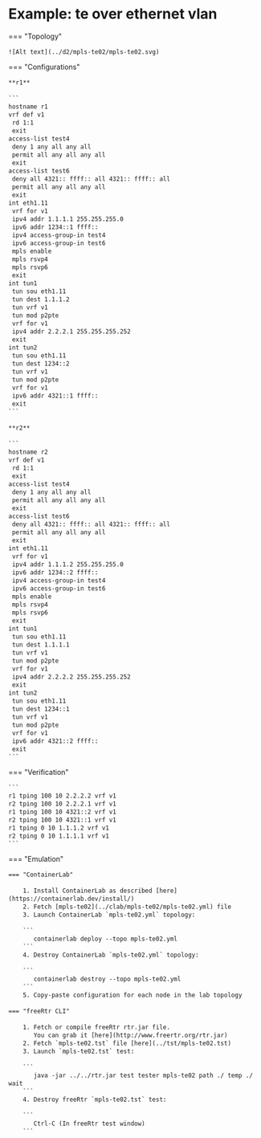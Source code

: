 # Example: te over ethernet vlan

=== "Topology"

    ![Alt text](../d2/mpls-te02/mpls-te02.svg)

=== "Configurations"

    **r1**

    ```
    hostname r1
    vrf def v1
     rd 1:1
     exit
    access-list test4
     deny 1 any all any all
     permit all any all any all
     exit
    access-list test6
     deny all 4321:: ffff:: all 4321:: ffff:: all
     permit all any all any all
     exit
    int eth1.11
     vrf for v1
     ipv4 addr 1.1.1.1 255.255.255.0
     ipv6 addr 1234::1 ffff::
     ipv4 access-group-in test4
     ipv6 access-group-in test6
     mpls enable
     mpls rsvp4
     mpls rsvp6
     exit
    int tun1
     tun sou eth1.11
     tun dest 1.1.1.2
     tun vrf v1
     tun mod p2pte
     vrf for v1
     ipv4 addr 2.2.2.1 255.255.255.252
     exit
    int tun2
     tun sou eth1.11
     tun dest 1234::2
     tun vrf v1
     tun mod p2pte
     vrf for v1
     ipv6 addr 4321::1 ffff::
     exit
    ```

    **r2**

    ```
    hostname r2
    vrf def v1
     rd 1:1
     exit
    access-list test4
     deny 1 any all any all
     permit all any all any all
     exit
    access-list test6
     deny all 4321:: ffff:: all 4321:: ffff:: all
     permit all any all any all
     exit
    int eth1.11
     vrf for v1
     ipv4 addr 1.1.1.2 255.255.255.0
     ipv6 addr 1234::2 ffff::
     ipv4 access-group-in test4
     ipv6 access-group-in test6
     mpls enable
     mpls rsvp4
     mpls rsvp6
     exit
    int tun1
     tun sou eth1.11
     tun dest 1.1.1.1
     tun vrf v1
     tun mod p2pte
     vrf for v1
     ipv4 addr 2.2.2.2 255.255.255.252
     exit
    int tun2
     tun sou eth1.11
     tun dest 1234::1
     tun vrf v1
     tun mod p2pte
     vrf for v1
     ipv6 addr 4321::2 ffff::
     exit
    ```

=== "Verification"

    ```
    r1 tping 100 10 2.2.2.2 vrf v1
    r2 tping 100 10 2.2.2.1 vrf v1
    r1 tping 100 10 4321::2 vrf v1
    r2 tping 100 10 4321::1 vrf v1
    r1 tping 0 10 1.1.1.2 vrf v1
    r2 tping 0 10 1.1.1.1 vrf v1
    ```

=== "Emulation"

    === "ContainerLab"

        1. Install ContainerLab as described [here](https://containerlab.dev/install/)  
        2. Fetch [mpls-te02](../clab/mpls-te02/mpls-te02.yml) file  
        3. Launch ContainerLab `mpls-te02.yml` topology:  

        ```
           containerlab deploy --topo mpls-te02.yml  
        ```
        4. Destroy ContainerLab `mpls-te02.yml` topology:  

        ```
           containerlab destroy --topo mpls-te02.yml  
        ```
        5. Copy-paste configuration for each node in the lab topology

    === "freeRtr CLI"

        1. Fetch or compile freeRtr rtr.jar file.  
           You can grab it [here](http://www.freertr.org/rtr.jar)  
        2. Fetch `mpls-te02.tst` file [here](../tst/mpls-te02.tst)  
        3. Launch `mpls-te02.tst` test:  

        ```
           java -jar ../../rtr.jar test tester mpls-te02 path ./ temp ./ wait
        ```
        4. Destroy freeRtr `mpls-te02.tst` test:  

        ```
           Ctrl-C (In freeRtr test window)
        ```

